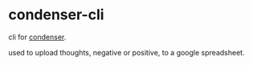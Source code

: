 # condenser-cli

cli for [condenser](https://github.com/data-doge/condenser).

used to upload thoughts, negative or positive, to a google spreadsheet.
